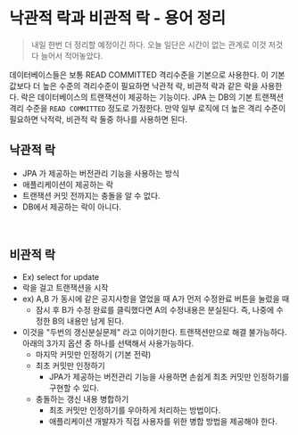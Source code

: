 # 낙관적 락과 비관적 락 - 용어 정리

> 내일 한번 더 정리할 예정이긴 하다. 오늘 일단은 시간이 없는 관계로 이것 저것 다 늘어서 적어놓았다.

데이터베이스들은 보통 READ COMMITTED 격리수준을 기본으로 사용한다. 이 기본값보다 더 높은 수준의 격리수준이 필요하면 낙관적 락, 비관적 락과 같은 락을 사용한다. 락은 데이터베이스의 트랜잭션이 제공하는 기능이다. JPA 는 DB의 기본 트랜잭션 격리 수준을 `READ COMMITTED` 정도로 가정한다. 만약 일부 로직에 더 높은 격리 수준이 필요하면 낙적락, 비관적 락 둘중 하나를 사용하면 된다.



## 낙관적 락

- JPA 가 제공하는 버전관리 기능을 사용하는 방식
- 애플리케이션이 제공하는 락
- 트랜잭션 커밋 전까지는 충돌을 알 수 없다. 
- DB에서 제공하는 락이 아니다.

<br>

## 비관적 락

- Ex) select for update
- 락을 걸고 트랜잭션을 시작
- ex) A,B 가 동시에 같은 공지사항을 열었을 때 A가 먼저 수정완료 버튼을 눌렀을 때
  - 잠시 후 B가 수정 완료를 클릭했다면 A의 수정내용은 분실된다. 즉, 나중에 수정한 B의 내용만 남게 된다.
- 이것을 "두번의 갱신분실문제" 라고 이야기한다. 트랜잭션만으로 해결 불가능하다. 아래의 3가지 옵션 중 하나를 선택해서 사용가능하다.
  - 마지막 커밋만 인정하기 (기본 전략)
  - 최초 커밋만 인정하기
    - JPA가 제공하는 버전관리 기능을 사용하면 손쉽게 최초 커밋만 인정하기를 구현할 수 있다.
  - 충돌하는 갱신 내용 병합하기
    - 최초 커밋만 인정하기를 우아하게 처리하는 방법이다.
    - 애플리케이션 개발자가 직접 사용자를 위한 병합 방법을 제공해야 한다. 